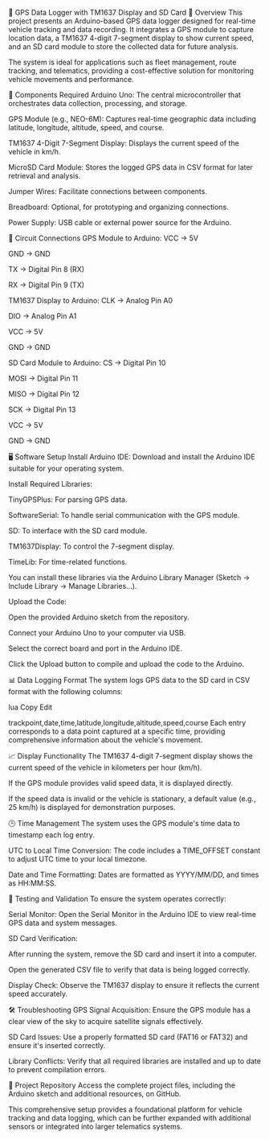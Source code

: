 📍 GPS Data Logger with TM1637 Display and SD Card
📘 Overview
This project presents an Arduino-based GPS data logger designed for real-time vehicle tracking and data recording. It integrates a GPS module to capture location data, a TM1637 4-digit 7-segment display to show current speed, and an SD card module to store the collected data for future analysis.

The system is ideal for applications such as fleet management, route tracking, and telematics, providing a cost-effective solution for monitoring vehicle movements and performance.

🧰 Components Required
Arduino Uno: The central microcontroller that orchestrates data collection, processing, and storage.

GPS Module (e.g., NEO-6M): Captures real-time geographic data including latitude, longitude, altitude, speed, and course.

TM1637 4-Digit 7-Segment Display: Displays the current speed of the vehicle in km/h.

MicroSD Card Module: Stores the logged GPS data in CSV format for later retrieval and analysis.

Jumper Wires: Facilitate connections between components.

Breadboard: Optional, for prototyping and organizing connections.

Power Supply: USB cable or external power source for the Arduino.

🔌 Circuit Connections
GPS Module to Arduino:
VCC → 5V

GND → GND

TX → Digital Pin 8 (RX)

RX → Digital Pin 9 (TX)

TM1637 Display to Arduino:
CLK → Analog Pin A0

DIO → Analog Pin A1

VCC → 5V

GND → GND

SD Card Module to Arduino:
CS → Digital Pin 10

MOSI → Digital Pin 11

MISO → Digital Pin 12

SCK → Digital Pin 13

VCC → 5V

GND → GND

🖥️ Software Setup
Install Arduino IDE: Download and install the Arduino IDE suitable for your operating system.

Install Required Libraries:

TinyGPSPlus: For parsing GPS data.

SoftwareSerial: To handle serial communication with the GPS module.

SD: To interface with the SD card module.

TM1637Display: To control the 7-segment display.

TimeLib: For time-related functions.

You can install these libraries via the Arduino Library Manager (Sketch → Include Library → Manage Libraries...).

Upload the Code:

Open the provided Arduino sketch from the repository.

Connect your Arduino Uno to your computer via USB.

Select the correct board and port in the Arduino IDE.

Click the Upload button to compile and upload the code to the Arduino.

📊 Data Logging Format
The system logs GPS data to the SD card in CSV format with the following columns:

lua
Copy
Edit

trackpoint,date,time,latitude,longitude,altitude,speed,course
Each entry corresponds to a data point captured at a specific time, providing comprehensive information about the vehicle's movement.

📈 Display Functionality
The TM1637 4-digit 7-segment display shows the current speed of the vehicle in kilometers per hour (km/h).

If the GPS module provides valid speed data, it is displayed directly.

If the speed data is invalid or the vehicle is stationary, a default value (e.g., 25 km/h) is displayed for demonstration purposes.

🕒 Time Management
The system uses the GPS module's time data to timestamp each log entry.

UTC to Local Time Conversion: The code includes a TIME_OFFSET constant to adjust UTC time to your local timezone.

Date and Time Formatting: Dates are formatted as YYYY/MM/DD, and times as HH:MM:SS.

🧪 Testing and Validation
To ensure the system operates correctly:

Serial Monitor: Open the Serial Monitor in the Arduino IDE to view real-time GPS data and system messages.

SD Card Verification:

After running the system, remove the SD card and insert it into a computer.

Open the generated CSV file to verify that data is being logged correctly.

Display Check: Observe the TM1637 display to ensure it reflects the current speed accurately.

🛠️ Troubleshooting
GPS Signal Acquisition: Ensure the GPS module has a clear view of the sky to acquire satellite signals effectively.

SD Card Issues: Use a properly formatted SD card (FAT16 or FAT32) and ensure it's inserted correctly.

Library Conflicts: Verify that all required libraries are installed and up to date to prevent compilation errors.

📂 Project Repository
Access the complete project files, including the Arduino sketch and additional resources, on GitHub.

This comprehensive setup provides a foundational platform for vehicle tracking and data logging, which can be further expanded with additional sensors or integrated into larger telematics systems.

